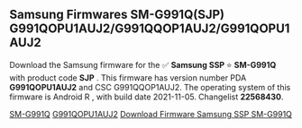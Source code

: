 <h2>Samsung Firmwares SM-G991Q(SJP) G991QOPU1AUJ2/G991QQOP1AUJ2/G991QOPU1AUJ2</h2>
Download the Samsung firmware for the ✅ <strong>Samsung SSP </strong> ⭐ <strong>SM-G991Q</strong> with product code <strong>SJP</strong> . This firmware has version number PDA <strong>G991QOPU1AUJ2</strong> and CSC G991QQOP1AUJ2. The operating system of this firmware is Android R , with build date 2021-11-05. Changelist <strong>22568430</strong>.


[SM-G991Q](https://samfirm.shop/samsung/model/SM-G991Q)
[G991QOPU1AUJ2](https://samfirm.shop/samsung/pda/G991QOPU1AUJ2)
[Download Firmware Samsung SSP SM-G991Q](https://samfirm.shop/samsung/firmware/476183)
